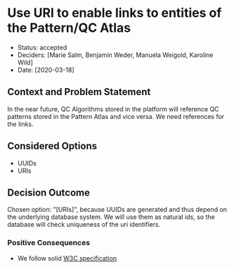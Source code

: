 # Use URI to enable links to entities of the Pattern/QC Atlas

* Status: accepted
* Deciders: [Marie Salm, Benjamin Weder, Manuela Weigold, Karoline Wild]
* Date: [2020-03-18] <!-- optional -->

## Context and Problem Statement

In the near future, QC Algorithms stored in the platform will reference QC patterns stored in the Pattern Atlas and vice versa.
We need references for the links.

## Considered Options

* UUIDs
* URIs

## Decision Outcome

Chosen option: "[URIs]", because UUIDs are generated and thus depend on the underlying database system.
We will use them as natural ids, so the database will check uniqueness of the uri identifiers.

### Positive Consequences <!-- optional -->

* We follow solid [W3C specification](https://www.w3.org/Addressing/URL/uri-spec.html)


